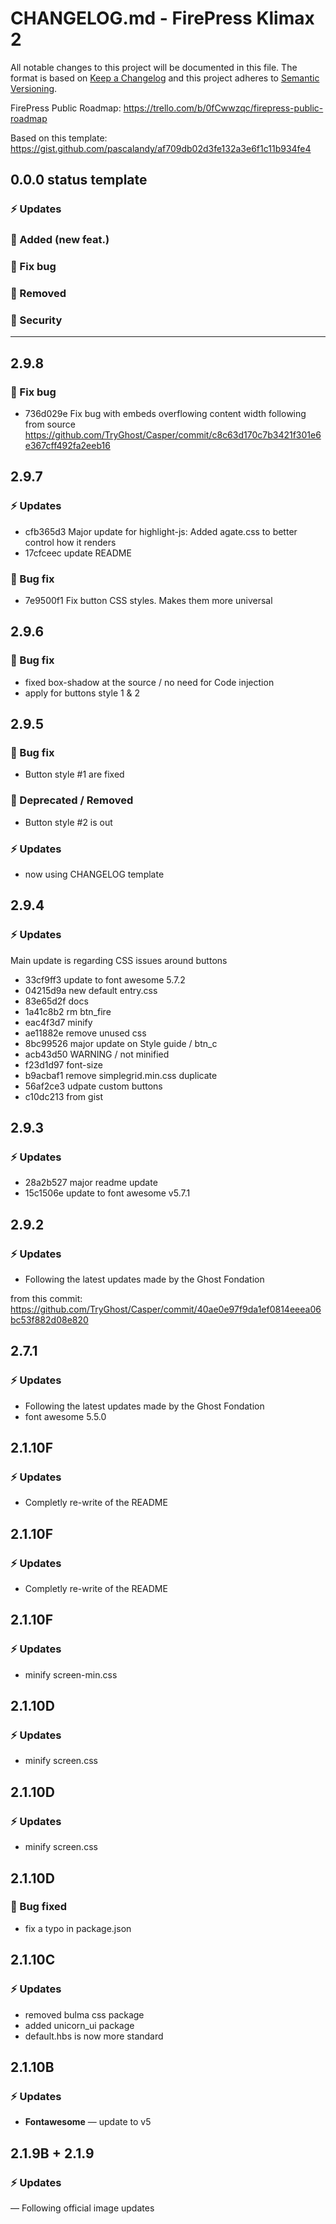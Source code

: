 # CHANGELOG.md - FirePress Klimax 2

All notable changes to this project will be documented in this file. The format is based on [Keep a Changelog](https://keepachangelog.com/en/1.0.0/) and this project adheres to [Semantic Versioning](https://semver.org/spec/v2.0.0.html).

FirePress Public Roadmap:
https://trello.com/b/0fCwwzqc/firepress-public-roadmap

Based on this template:
https://gist.github.com/pascalandy/af709db02d3fe132a3e6f1c11b934fe4

## 0.0.0 status template
### ⚡️ Updates
### 🚀 Added (new feat.)
### 🐛 Fix bug
### 🛑 Removed
### 🔑 Security

---


## 2.9.8
### 🐛 Fix bug
- 736d029e Fix bug with embeds overflowing content width
following from source https://github.com/TryGhost/Casper/commit/c8c63d170c7b3421f301e6e367cff492fa2eeb16

## 2.9.7
### ⚡️ Updates
- cfb365d3 Major update for highlight-js: Added agate.css to better control how it renders
- 17cfceec update README
### 🐛 Bug fix
- 7e9500f1 Fix button CSS styles. Makes them more universal


## 2.9.6
### 🐛 Bug fix
- fixed box-shadow at the source / no need for Code injection
- apply for buttons style 1 & 2


## 2.9.5
### 🐛 Bug fix
- Button style #1 are fixed

### 🛑 Deprecated / Removed
- Button style #2 is out

### ⚡️ Updates
- now using CHANGELOG template


## 2.9.4
### ⚡️ Updates

Main update is regarding CSS issues around buttons

- 33cf9ff3 update to font awesome 5.7.2
- 04215d9a new default entry.css
- 83e65d2f docs
- 1a41c8b2 rm btn_fire
- eac4f3d7 minify
- ae11882e remove unused css
- 8bc99526 major update on Style guide / btn_c
- acb43d50 WARNING / not minified
- f23d1d97 font-size
- b9acbaf1 remove simplegrid.min.css duplicate
- 56af2ce3 udpate custom buttons
- c10dc213 from gist


## 2.9.3
### ⚡️ Updates
- 28a2b527 major readme update
- 15c1506e update to font awesome v5.7.1


## 2.9.2
### ⚡️ Updates
- Following the latest updates made by the Ghost Fondation

from this commit: https://github.com/TryGhost/Casper/commit/40ae0e97f9da1ef0814eeea06bc53f882d08e820


## 2.7.1
### ⚡️ Updates
- Following the latest updates made by the Ghost Fondation
- font awesome 5.5.0


## 2.1.10F
### ⚡️ Updates

- Completly re-write of the README


## 2.1.10F
### ⚡️ Updates

- Completly re-write of the README


## 2.1.10F
### ⚡️ Updates

- minify screen-min.css


## 2.1.10D
### ⚡️ Updates

- minify screen.css


## 2.1.10D
### ⚡️ Updates

- minify screen.css


## 2.1.10D
### 🐛 Bug fixed

- fix a typo in package.json


## 2.1.10C
### ⚡️ Updates

- removed bulma css package
- added unicorn_ui package
- default.hbs is now more standard


## 2.1.10B
### ⚡️ Updates

- **Fontawesome** — update to v5


## 2.1.9B + 2.1.9
### ⚡️ Updates

— Following official image updates


